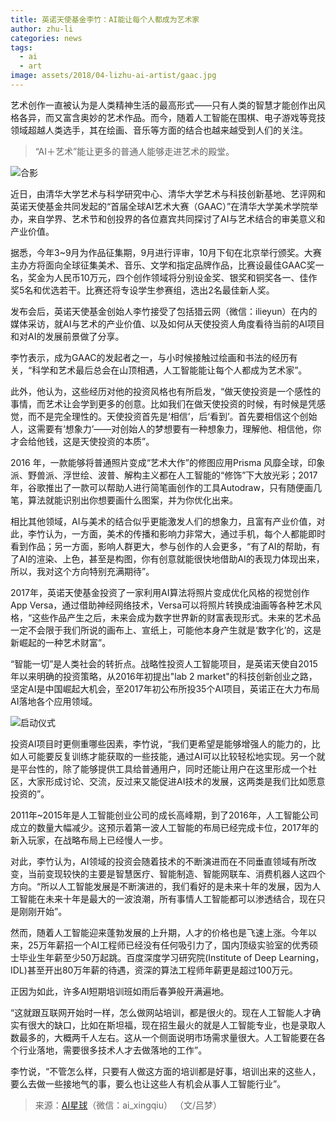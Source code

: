 ```yaml
---
title: 英诺天使基金李竹：AI能让每个人都成为艺术家
author: zhu-li
categories: news
tags:
  - ai
  - art
image: assets/2018/04-lizhu-ai-artist/gaac.jpg
---
```


艺术创作一直被认为是人类精神生活的最高形式——只有人类的智慧才能创作出风格各异，而又富含奥妙的艺术作品。而今，随着人工智能在围棋、电子游戏等竞技领域超越人类选手，其在绘画、音乐等方面的结合也越来越受到人们的关注。

> “AI＋艺术”能让更多的普通人能够走进艺术的殿堂。

![合影](/assets/2018/04-lizhu-ai-artist/gaac-group.jpg)

近日，由清华大学艺术与科学研究中心、清华大学艺术与科技创新基地、艺评网和英诺天使基金共同发起的“首届全球AI艺术大赛（GAAC）”在清华大学美术学院举办，来自学界、艺术节和创投界的各位嘉宾共同探讨了AI与艺术结合的审美意义和产业价值。

据悉，今年3~9月为作品征集期，9月进行评审，10月下旬在北京举行颁奖。大赛主办方将面向全球征集美术、音乐、文学和指定品牌作品，比赛设最佳GAAC奖一名，奖金为人民币10万元，四个创作领域将分别设金奖、银奖和铜奖各一、佳作奖5名和优选若干。比赛还将专设学生参赛组，选出2名最佳新人奖。

发布会后，英诺天使基金创始人李竹接受了包括猎云网（微信：ilieyun）在内的媒体采访，就AI与艺术的产业价值、以及如何从天使投资人角度看待当前的AI项目和对AI的发展前景做了分享。

李竹表示，成为GAAC的发起者之一，与小时候接触过绘画和书法的经历有关，“科学和艺术最后总会在山顶相遇，人工智能能让每个人都成为艺术家”。

此外，他认为，这些经历对他的投资风格也有所启发，“做天使投资是一个感性的事情，而艺术让会学到更多的创意。比如我们在做天使投资的时候，有时候是凭感觉，而不是完全理性的。天使投资首先是‘相信’，后‘看到’。首先要相信这个创始人，这需要有‘想象力’——对创始人的梦想要有一种想象力，理解他、相信他，你才会给他钱，这是天使投资的本质”。

2016 年，一款能够将普通照片变成“艺术大作”的修图应用Prisma 风靡全球，印象派、野兽派、浮世绘、波普、解构主义都在人工智能的“修饰”下大放光彩；2017年，谷歌推出了一款可以帮助人进行简笔画创作的工具Autodraw，只有随便画几笔，算法就能识别出你想要画什么图案，并为你优化出来。

相比其他领域，AI与美术的结合似乎更能激发人们的想象力，且富有产业价值，对此，李竹认为，一方面，美术的传播和影响力非常大，通过手机，每个人都能即时看到作品；另一方面，影响人群更大，参与创作的人会更多，“有了AI的帮助，有了AI的渲染、上色，甚至是构图，你有创意就能很快地借助AI的表现力体现出来，所以，我对这个方向特别充满期待”。

2017年，英诺天使基金投资了一家利用AI算法将照片变成优化风格的视觉创作App Versa，通过借助神经网络技术，Versa可以将照片转换成油画等各种艺术风格，“这些作品产生之后，未来会成为数字世界新的财富表现形式。未来的艺术品一定不会限于我们所说的画布上、宣纸上，可能他本身产生就是‘数字化’的，这是新崛起的一种艺术财富”。

“智能一切”是人类社会的转折点。战略性投资人工智能项目，是英诺天使自2015年以来明确的投资策略，从2016年初提出"lab 2 market"的科技创新创业之路，坚定AI是中国崛起大机会，至2017年初公布所投35个AI项目，英诺正在大力布局AI落地各个应用领域。

![启动仪式](/assets/2018/04-lizhu-ai-artist/ball.jpg)

投资AI项目时更侧重哪些因素，李竹说，“我们更希望是能够增强人的能力的，比如人可能要反复训练才能获取的一些技能，通过AI可以比较轻松地实现。另一个就是平台性的，除了能够提供工具给普通用户，同时还能让用户在这里形成一个社区，大家形成讨论、交流，反过来又能促进AI技术的发展，这两类是我们比如愿意投资的”。

2011年~2015年是人工智能创业公司的成长高峰期，到了2016年，人工智能公司成立的数量大幅减少。这预示着第一波人工智能的布局已经完成卡位，2017年的新入玩家，在战略布局上已经慢人一步。

对此，李竹认为，AI领域的投资会随着技术的不断演进而在不同垂直领域有所改变，当前变现较快的主要是智慧医疗、智能制造、智能网联车、消费机器人这四个方向。“所以人工智能发展是不断演进的，我们看好的是未来十年的发展，因为人工智能在未来十年是最大的一波浪潮，所有事情人工智能都可以渗透结合，现在只是刚刚开始”。

然而，随着人工智能迎来蓬勃发展的上升期，人才的价格也是飞速上涨。今年以来，25万年薪招一个AI工程师已经没有任何吸引力了，国内顶级实验室的优秀硕士毕业生年薪至少50万起跳。百度深度学习研究院(Institute of Deep Learning，IDL)甚至开出80万年薪的待遇，资深的算法工程师年薪更是超过100万元。

正因为如此，许多AI短期培训班如雨后春笋般开满遍地。

“这就跟互联网开始时一样，怎么做网站培训，都是很火的。现在人工智能人才确实有很大的缺口，比如在斯坦福，现在招生最火的就是人工智能专业，也是录取人数最多的，大概两千人左右。这从一个侧面说明市场需求量很大。人工智能要在各个行业落地，需要很多技术人才去做落地的工作”。

李竹说，“不管怎么样，只要有人做这方面的培训都是好事，培训出来的这些人，要么去做一些接地气的事，要么也让这些人有机会从事人工智能行业”。

> 来源：[AI星球](http://www.51aistar.com/archives/998)（微信：ai_xingqiu） （文/吕梦）
